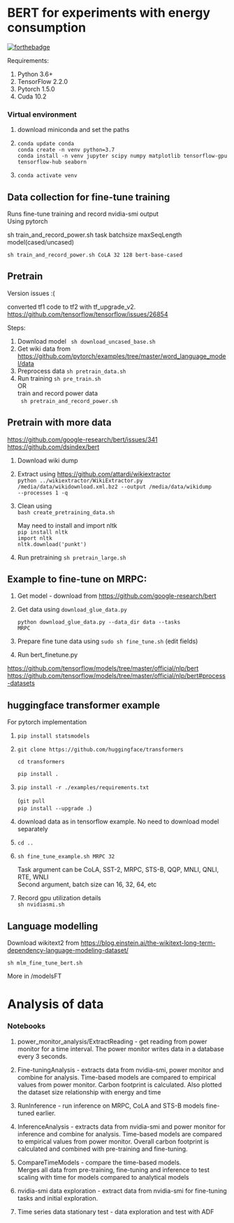 # BERT for experiments with energy consumption

[![forthebadge](https://forthebadge.com/images/badges/powered-by-electricity.svg)](https://forthebadge.com)

Requirements:

1. Python 3.6+
2. TensorFlow 2.2.0
3. Pytorch 1.5.0
4. Cuda 10.2

### Virtual environment

1. download miniconda and set the paths
2. `conda update conda`  
   `conda create -n venv python=3.7`  
   `conda install -n venv jupyter scipy numpy matplotlib tensorflow-gpu tensorflow-hub seaborn`

3. `conda activate venv`

<!-- 4. <code> pip install tf-models-nightly </code> -->

## Data collection for fine-tune training

Runs fine-tune training and record nvidia-smi output \
Using pytorch

sh train_and_record_power.sh task batchsize maxSeqLength model(cased/uncased)

`sh train_and_record_power.sh CoLA 32 128 bert-base-cased`

## Pretrain

Version issues :(

converted tf1 code to tf2 with tf_upgrade_v2.  
https://github.com/tensorflow/tensorflow/issues/26854

Steps:

1. Download model <code> sh download_uncased_base.sh </code>
1. Get wiki data from https://github.com/pytorch/examples/tree/master/word_language_model/data
1. Preprocess data <code>sh pretrain_data.sh</code>
1. Run training <code>sh pre_train.sh </code>  
   OR  
   train and record power data  
   <code> sh pretrain_and_record_power.sh </code>

## Pretrain with more data

https://github.com/google-research/bert/issues/341  
https://github.com/dsindex/bert

1. Download wiki dump
2. Extract using https://github.com/attardi/wikiextractor  
   <code>python ../wikiextractor/WikiExtractor.py /media/data/wikidownload.xml.bz2 --output /media/data/wikidump --processes 1 -q</code>

3. Clean using  
    <code>bash create_pretraining_data.sh</code>

   May need to install and import nltk  
   `pip install nltk`  
   `import nltk`  
   `nltk.download('punkt')`

4. Run pretraining <code>sh pretrain_large.sh</code>

## Example to fine-tune on MRPC:

1. Get model - download from https://github.com/google-research/bert

2. Get data using `download_glue_data.py`

   <code>python download_glue_data.py --data_dir data --tasks MRPC</code>

3. Prepare fine tune data using <code>sudo sh fine_tune.sh</code>
   (edit fields)

4. Run bert_finetune.py

<https://github.com/tensorflow/models/tree/master/official/nlp/bert>  
<https://github.com/tensorflow/models/tree/master/official/nlp/bert#process-datasets>

## huggingface transformer example

For pytorch implementation

1. `pip install statsmodels`

1. `git clone https://github.com/huggingface/transformers`

   `cd transformers`

   `pip install .`

1. `pip install -r ./examples/requirements.txt`

   (`git pull`  
   `pip install --upgrade .`)

1. download data as in tensorflow example. No need to download model separately

1. `cd ..`
1. `sh fine_tune_example.sh MRPC 32`

   Task argument can be CoLA, SST-2, MRPC, STS-B, QQP, MNLI, QNLI, RTE, WNLI \
   Second argument, batch size can 16, 32, 64, etc

1. Record gpu utilization details \
   `sh nvidiasmi.sh`

## Language modelling

Download wikitext2 from https://blog.einstein.ai/the-wikitext-long-term-dependency-language-modeling-dataset/

`sh mlm_fine_tune_bert.sh`

More in /modelsFT

<!--
### Test GPU

`import tensorflow as tf`
`print(tf.config.list_physical_devices('GPU'))` -->

# Analysis of data

### Notebooks

1. power_monitor_analysis/ExtractReading - get reading from power monitor for a time interval. The power monitor writes data in a database every 3 seconds.

1. Fine-tuningAnalysis - extracts data from nvidia-smi, power monitor and combine for analysis. Time-based models are compared to empirical values from power monitor. Carbon footprint is calculated. Also plotted the dataset size relationship with energy and time

1. RunInference - run inference on MRPC, CoLA and STS-B models fine-tuned earlier.

1. InferenceAnalysis - extracts data from nvidia-smi and power monitor for inference and combine for analysis. Time-based models are compared to empirical values from power monitor. Overall carbon footprint is calculated and combined with pre-training and fine-tuning.

1. CompareTimeModels - compare the time-based models.  
   Merges all data from pre-training, fine-tuning and inference to test scaling with time for models compared to analytical models

1. nvidia-smi data exploration - extract data from nvidia-smi for fine-tuning tasks and initial exploration.

1. Time series data stationary test - data exploration and test with ADF
